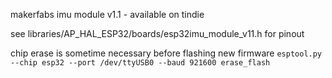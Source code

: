 makerfabs imu module v1.1 - available on tindie

see libraries/AP_HAL_ESP32/boards/esp32imu_module_v11.h for pinout

chip erase is sometime necessary before flashing new firmware
`esptool.py --chip esp32 --port /dev/ttyUSB0 --baud 921600 erase_flash`


